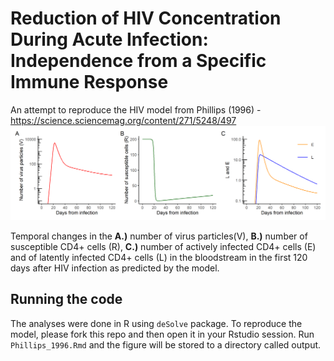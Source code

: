 # Reduction of HIV Concentration During Acute Infection: Independence from a Specific Immune Response
An attempt to reproduce the HIV model from Phillips (1996) - https://science.sciencemag.org/content/271/5248/497
![](https://raw.githubusercontent.com/dindiarto/HIV-Model-Phillips-1996/master/output/Fig_Phillips_1996.png)

Temporal changes in the __A.)__ number of virus particles(V), __B.)__ number of susceptible CD4+ cells (R), __C.)__ number of actively infected CD4+ cells (E) and of latently infected CD4+ cells (L) in the bloodstream in the first 120 days after HIV infection as predicted by the model.

## Running the code

The analyses were done in R using `deSolve` package. To reproduce the model, please fork this repo and then open it in your Rstudio session. Run `Phillips_1996.Rmd` and the figure will be stored to a directory called output.
